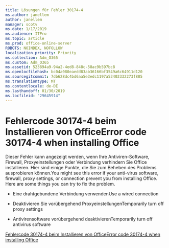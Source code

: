 ```yaml
---
title: Lösungen für Fehler 30174-4
ms.author: janellem
author: janellem
manager: scotv
ms.date: 1/17/2019
ms.audience: ITPro
ms.topic: article
ms.prod: office-online-server
ROBOTS: NOINDEX, NOFOLLOW
localization_priority: Priority
ms.collection: Adm_O365
ms.custom: Adm_O365
ms.assetid: 523894a9-94a2-4ed8-848c-58ac9b597bc8
ms.openlocfilehash: bc04a080eaedd83ab36166bf3549a6c64911d120
ms.sourcegitcommit: 7db628dc4bd6aa5e3edc1197a53402332273f885
ms.translationtype: MT
ms.contentlocale: de-DE
ms.lasthandoff: 01/30/2019
ms.locfileid: "29645914"
---
```

# <a name="error-code-30174-4-when-installing-office"></a><span data-ttu-id="d8e9a-102">Fehlercode 30174-4 beim Installieren von Office</span><span class="sxs-lookup"><span data-stu-id="d8e9a-102">Error code 30174-4 when installing Office</span></span>

<span data-ttu-id="d8e9a-p101">Dieser Fehler kann angezeigt werden, wenn Ihre Antiviren-Software, Firewall, Proxyeinstellungen oder Verbindung verhindern Sie Office installieren. Hier sind einige Punkte, die Sie zum Beheben des Problems ausprobieren können.</span><span class="sxs-lookup"><span data-stu-id="d8e9a-p101">You might see this error if your anti-virus software, firewall, proxy settings, or connection prevent you from installing Office. Here are some things you can try to fix the problem.</span></span>
  
- <span data-ttu-id="d8e9a-105">Eine drahtgebundene Verbindung verwenden</span><span class="sxs-lookup"><span data-stu-id="d8e9a-105">Use a wired connection</span></span>
    
- <span data-ttu-id="d8e9a-106">Deaktivieren Sie vorübergehend Proxyeinstellungen</span><span class="sxs-lookup"><span data-stu-id="d8e9a-106">Temporarily turn off proxy settings</span></span>
    
- <span data-ttu-id="d8e9a-107">Antivirensoftware vorübergehend deaktivieren</span><span class="sxs-lookup"><span data-stu-id="d8e9a-107">Temporarily turn off antivirus software</span></span>
    
[<span data-ttu-id="d8e9a-108">Fehlercode 30174-4 beim Installieren von Office</span><span class="sxs-lookup"><span data-stu-id="d8e9a-108">Error code 30174-4 when installing Office</span></span>](https://support.office.com/article/5d5551db-266f-47b3-93fc-d51c2e8f4c0b?wt.mc_id=Alchemy_ClientDIA)
  

